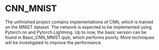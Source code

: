 # CNN_MNIST
The unfinished project contains implementations of CNN, which is trained on the MNIST dataset. 
The network is expected to be implemented using Pytorch.nn and Pytorch.Lightning. 
Up to now, the basic version can be found in Basic_CNN_MNIST.ipyb, which performs poorly. More techniques will be investigated to improve the performance.
